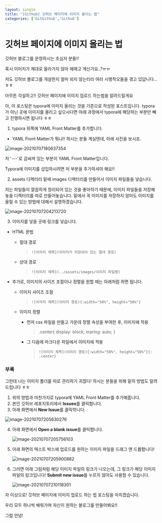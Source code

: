 ```yaml
---
layout: single
title: "[Github] 깃허브 페이지에 이미지 올리는 법"
categories: ['GitGithub','Github']
---
```


# 깃허브 페이지에 이미지 올리는 법



깃허브 블로그를 운영하시는 초심자 분들!!  

혹시 이미지가 제대로 올라가지 않아 헤매고 계신가요..?ㅠㅠ  



저도 깃허브 블로그를 개설한지 얼마 되지 않는터라 여러 시행착오들을 겪고 있답니다...ㅎㅎ  



아무튼 각설하고!! 깃허브 페이지에 이미지 업로드 하는법을 알려드릴게요  

아, 이 포스팅은 typora에 이미지 올리는 것을 기준으로 작성된 포스트입니다. typora가 아닌 곳에 이미지를 올리고 싶으시다면 아래 과정에서 typora에 해당하는 부분만 빼고 진행하시면 됩니다 ㅎㅎ  



1. typora 위쪽에 YAML Front Matter를 추가합니다. 

* YAML Front Matter가 뭐냐!! 하시는 분들 계실텐데, 아래 사진을 보시죠. 

![image-20210707180637354](../../assets/images/Github/image-20210707180637354.png)

저 '---'로 감싸져 있는 부분이 YAML Front Matter입니다. 

Typora에 이미지를 삽입하시려면 저 부분을 추가하셔야 해요!!  



2. assets 디렉터리 밑에 images 디렉터리를 만들어서 이미지 파일들을 넣습니다.   

저는 파일들이 깔끔하게 정리되어 있는 것을 좋아하기 때문에, 이미지 파일들을 저장해놓을 디렉터리를 따로 만들어놓습니다. 밑에서 꼭 이미지를 저장하지 않아도 이미지를 올릴 수 있는 방법에 대해서 설명하겠습니다. 

![image-20210707204213720](../../assets/images/Github/image-20210707204213720.png)



3. 이미지를 넣을 곳에 링크를 넣습니다. 

* HTML 문법

  * 절대 경로

    > ```![이미지 제목](이미지가 저장되어 있는 절대 경로)```
    
  * 상대 경로
  
    > ```![이미지 제목](../assets/images/이미지 파일명)```



* 추가로, 이미지의 사이즈 조절이나 정렬을 원할 때는 아래처럼 하면 됩니다.

  * 이미지 사이즈 조절
  
    > ```![이미지 제목](이미지 경로){:width="50%", height="50%"}```
  
  * 이미지 정렬
  
    * 먼저 css 파일을 만들고 가운데 정렬 속성을 부여한 후, 이미지에 적용
    
       >  .center{
       >  	display: block;
       >  	maring: auto;
       >  }
    
    * 그 다음에 마크다운 파일에서 이미지에 적용
    
      > ```![이미지 제목](이미지 경로){:width="50%", height="50%"}{: .center}```





### 부록

그런데 나는 이미지 폴더를 따로 관리하기 귀찮다! 하시는 분들을 위해 밑의 방법도 알려드립니다 ㅎㅎ

1. 위의 방법과 마찬가지로 typora에 YAML Front Matter를 추가해줍니다. 
2. 본인 깃허브 레포지토리에서 **Issues**를 클릭합니다. 
3. 아래 화면에서 **New Issue**를 클릭학니다. 

![image-20210707205630276](../../assets/images/Github/image-20210707205630276.png)

4. 아래 화면에서 **Open a blank issue**를 클릭합니다. 

   ![image-20210707205756103](../../assets/images/Github/image-20210707205756103.png)

5. 아래 화면의 텍스트 박스에 업로드를 원하는 이미지 파일을 드래그 앤 드롭합니다!

   ![image-20210707205900882](../../assets/images/Github/image-20210707205900882.png)

6. 그러면 아래 그림처럼 해당 이미지 파일의 링크가 나오는데, 그 링크가 해당 이미지 파일의 링크입니다! **Submit new issue**를 누르지 않아도 사용할 수 있습니다. 

   ![image-20210707210118301](../../assets/images/Github/image-20210707210118301.png)





자 이상으로! 깃허브 페이지에 이미지 업로드 하는 법 포스팅을 마치겠습니다. 

우리 모두 하나씩 배워가며 자신이 원하는 블로그를 만들어봐요!!



그럼 안녕!

